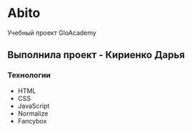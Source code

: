 # Abito
Учебный проект GloAcademy


## Выполнила проект - Кириенко Дарья

### Технологии
- HTML
- CSS
- JavaScript
- Normalize
- Fancybox
